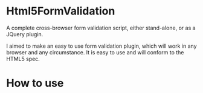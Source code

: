 Html5FormValidation
===================

A complete cross-browser form validation script, either stand-alone, or as a JQuery plugin.

I aimed to make an easy to use form validation plugin, which will work in any browser and any circumstance. It is easy to use and will conform to the HTML5 spec.

How to use
==========


